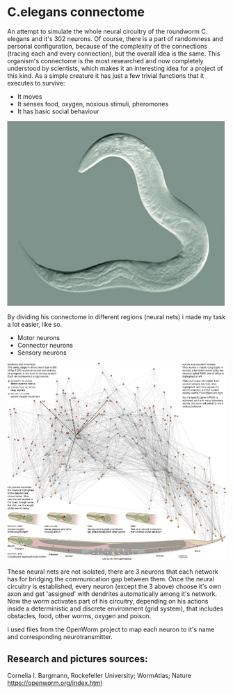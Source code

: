 # C.elegans connectome
An attempt to simulate the whole neural circuitry of the roundworm C. elegans and it's 302 neurons. Of course, there is a part of randomness and personal configuration, because of the complexity of the connections (tracing each and every connection), but the overall idea is the same.
This organism's connectome is the most researched and now completely understood by scientists, which makes it an interesting idea for a project of this kind. As a simple creature it has just a few trivial functions that it executes to survive: 
- It moves
- It senses food, oxygen, noxious stimuli, pheromones
- It has basic social behaviour

![Image description](images/celegans.jpg)

By dividing his connectome in different regions (neural nets) i made my task a lot easier, like so. 

- Motor neurons
- Connector neurons
- Sensory neurons

![Image description](images/celegans_neural_map.jpg)

These neural nets are not isolated, there are 3 neurons that each network has for bridging the communication gap between them. Once the neural circuitry is established, every neuron (except the 3 above) choose it's own axon and get 'assigned' with dendrites automatically among it's network. Now the worm activates part of his circuitry, depending on his actions inside a deterministic and discrete environment (grid system), that includes obstacles, food, other worms, oxygen and poison.

I used files from the OpenWorm project to map each neuron to it's name and corresponding neurotransmitter.

## Research and pictures sources:
Cornelia I. Bargmann, Rockefeller University; WormAtlas; Nature
https://openworm.org/index.html
